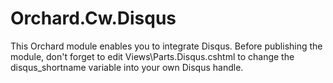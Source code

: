 Orchard.Cw.Disqus
=================

This Orchard module enables you to integrate Disqus.
Before publishing the module, don't forget to edit Views\Parts.Disqus.cshtml to change the disqus_shortname variable into your own Disqus handle.
